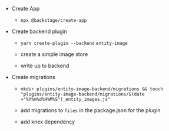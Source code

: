 - Create App

  - `npx @backstage/create-app`

- Create backend plugin

  - `yarn create-plugin --backend` `entity-image`

  - create a simple image store

  - write up to backend

- Create migrations

  - `mkdir plugins/entity-image-backend/migrations && touch "plugins/entity-image-backend/migrations/$(date +"%Y%m%d%H%M%S")_entity_images.js"`

  - add migrations to `files` in the package.json for the plugin

  - add knex dependency
